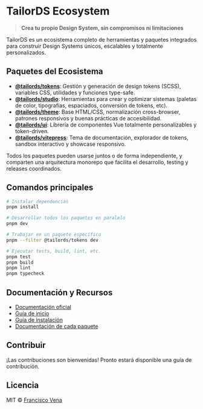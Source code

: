 # TailorDS Ecosystem

> **Crea tu propio Design System, sin compromisos ni limitaciones**

TailorDS es un ecosistema completo de herramientas y paquetes integrados para construir Design Systems únicos, escalables y totalmente personalizados.

## Paquetes del Ecosistema

- **[@tailords/tokens](packages/tokens)**: Gestión y generación de design tokens (SCSS), variables CSS, utilidades y funciones type-safe.
- **[@tailords/studio](packages/studio)**: Herramientas para crear y optimizar sistemas (paletas de color, tipografías, espaciados, conversión de tokens, etc).
- **[@tailords/theme](packages/theme)**: Base HTML/CSS, normalización cross-browser, patrones responsivos y buenas prácticas de accesibilidad.
- **[@tailords/ui](packages/ui)**: Librería de componentes Vue totalmente personalizables y token-driven.
- **[@tailords/vitepress](packages/vitepress)**: Tema de documentación, explorador de tokens, sandbox interactivo y showcase responsivo.

Todos los paquetes pueden usarse juntos o de forma independiente, y comparten una arquitectura monorepo que facilita el desarrollo, testing y releases coordinados.

## Comandos principales

```bash
# Instalar dependencias
pnpm install

# Desarrollar todos los paquetes en paralelo
pnpm dev

# Trabajar en un paquete específico
pnpm --filter @tailords/tokens dev

# Ejecutar tests, build, lint, etc.
pnpm test
pnpm build
pnpm lint
pnpm typecheck
```

## Documentación y Recursos

- [Documentación oficial](https://tailords.dev)
- [Guía de inicio](docs/getting-started.md)
- [Guía de instalación](docs/installation.md)
- [Documentación de cada paquete](packages/)

## Contribuir

¡Las contribuciones son bienvenidas! Pronto estará disponible una guía de contribución.

## Licencia

MIT © [Francisco Vena](https://www.fvena.com)
